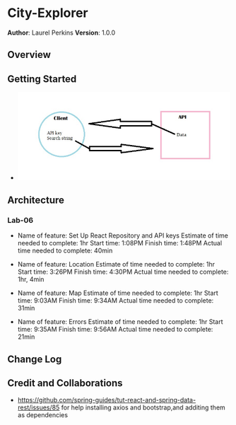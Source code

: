 # City-Explorer

**Author**: Laurel Perkins
**Version**: 1.0.0 <!--(increment the patch/fix version number if you make more commits past your first submission)-->

## Overview
<!-- Provide a high level overview of what this application is and why you are building it, beyond the fact that it's an assignment for this class. (i.e. What's your problem domain?) -->

## Getting Started
<!-- What are the steps that a user must take in order to build this app on their own machine and get it running? -->

* ![Request-Response Diagram](img/client-server-lab-06.jpg)

## Architecture
<!-- Provide a detailed description of the application design. What technologies (languages, libraries, etc) you're using, and any other relevant design information. -->

### Lab-06

* Name of feature: Set Up React Repository and API keys
Estimate of time needed to complete: 1hr
Start time: 1:08PM
Finish time: 1:48PM
Actual time needed to complete: 40min

* Name of feature: Location
Estimate of time needed to complete: 1hr
Start time: 3:26PM
Finish time: 4:30PM
Actual time needed to complete: 1hr, 4min

* Name of feature: Map
Estimate of time needed to complete: 1hr
Start time: 9:03AM
Finish time: 9:34AM
Actual time needed to complete: 31min

* Name of feature: Errors
Estimate of time needed to complete: 1hr
Start time: 9:35AM
Finish time: 9:56AM
Actual time needed to complete: 21min

## Change Log
<!-- Use this area to document the iterative changes made to your application as each feature is successfully implemented. Use time stamps. Here's an example:

01-01-2001 4:59pm - Application now has a fully-functional express server, with a GET route for the location resource. -->

## Credit and Collaborations

* <https://github.com/spring-guides/tut-react-and-spring-data-rest/issues/85> for help installing axios and bootstrap,and additing them as dependencies